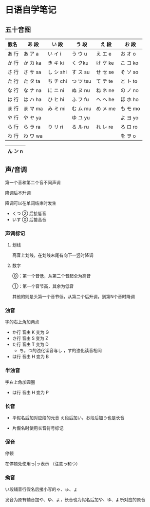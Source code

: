# 日语自学笔记

## 五十音图

| 假名  | あ 段    | い 段     | う 段     | え 段    | お 段    |
| :---- | -------- | --------- | --------- | -------- | -------- |
| あ 行 | あ ア a  | い イ i   | う ウ u   | え エ e  | お オ o  |
| か 行 | か カ ka | き キ ki  | く クku   | け ケ ke | こ コ ko |
| さ 行 | さ サ sa | し シ shi | す ス su  | せ セ se | そ ソ so |
| た 行 | た タ ta | ち チ chi | つ ツ tsu | て テ te | と ト to |
| な 行 | な ナ na | に ニ ni  | ぬ ヌ nu  | ね ネ ne | の ノ no |
| は 行 | は ハ ha | ひ ヒ hi  | ふ フ fu  | へ ヘ he | ほ ホ ho |
| ま 行 | ま マ ma | み ミ mi  | む ム mu  | め メ me | も モ mo |
| や 行 | や ヤ ya |           | ゆ ユ yu  |          | よ ヨ yo |
| ら 行 | ら ラ ra | り リ ri  | る ル ru  | れ レ re | ろ ロ ro |
| わ 行 | わ ワ wa |           |           |          | を ヲ o  |

| ん ン n |
| :-----: |

## 声/音调

第一个音和第二个音不同声调

降调后不升调

降调可以在单词结束时发生

- くつ ② 后接低音
- いす ⓪ 后接高音

### 声调标记

1. 划线

   高音上划线，在划线末尾有向下一竖时降调

2. 数字

   ⓪：第一个音低，从第二个音起全为高音

   ①：第一个音节高，其余为低音

   其他的则是头第一个音节低，从第二个后升调，到第N个音时降调

### 浊音

字的右上角加两点

- か行 音由 K 变为 G
- さ行 音由 S 变为 Z
- た行 音由 T 变为 D
  - ち，つ的浊化读音与し ，す的浊化读音相同
- は行 音由 H 变为 B

### 半浊音

字右上角加圆圈

- は行 音由 H 变为 P

### 长音

- 平假名后加对应段的元音
  え段后加い，お段后加う也是长音
  
- 片假名时使用长音符号标记

### 促音

停顿

在停顿处使用っ|ッ表示 （注意っ和つ）

### 拗音

い段辅音行假名后接小写的ゃ、ゅ、ょ

发音为原有辅音加や、ゆ、よ，长音也为假名后加や、ゆ、よ所对应的原音
